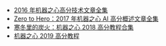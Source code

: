 +   [2016 年机器之心高分技术文章全集](docs/2016/README.md)
+   [Zero to Hero：2017 年机器之心 AI 高分概述文章全集](docs/2017/README.md)
+   [寒冬里的炭火：机器之心 2018 高分教程合集](docs/2018/README.md)
+   [机器之心 2019 高分教程](docs/2019/README.md)